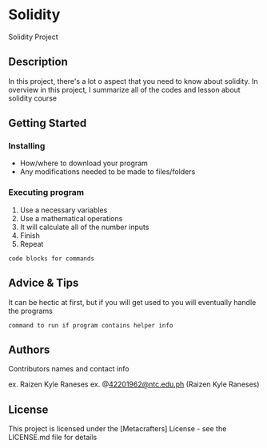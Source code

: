 # Solidity

Solidity Project

## Description

In this project, there's a lot o aspect that you need to know about solidity. In overview in this project, I summarize all of the codes and lesson about solidity course

## Getting Started

### Installing

* How/where to download your program
* Any modifications needed to be made to files/folders

### Executing program

1. Use a necessary variables
2. Use a mathematical operations
3. It will calculate all of the number inputs
4. Finish
5. Repeat
```
code blocks for commands
```

## Advice & Tips

It can be hectic at first, but if you will get used to you will eventually handle the programs
```
command to run if program contains helper info
```

## Authors

Contributors names and contact info

ex. Raizen Kyle Raneses 
ex. @42201962@ntc.edu.ph (Raizen Kyle Raneses)


## License

This project is licensed under the [Metacrafters] License - see the LICENSE.md file for details
